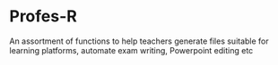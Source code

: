 # Profes-R
An assortment of functions to help teachers generate files suitable for learning platforms, automate exam writing, Powerpoint editing etc

